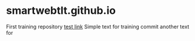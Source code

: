 # smartwebtlt.github.io
First training repository
[test link](smartwebtlt.github.io)
Simple text for training commit
another text for
